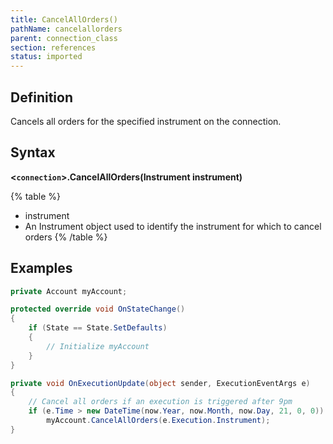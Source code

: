 ```yaml
---
title: CancelAllOrders()
pathName: cancelallorders
parent: connection_class
section: references
status: imported
---
```


## Definition

Cancels all orders for the specified instrument on the connection.

## Syntax

**<`connection`>.CancelAllOrders(Instrument instrument)**

{% table %}

* instrument
* An Instrument object used to identify the instrument for which to cancel orders
{% /table %}

## Examples

```csharp
private Account myAccount;

protected override void OnStateChange()
{
    if (State == State.SetDefaults)
    {
        // Initialize myAccount
    }
}

private void OnExecutionUpdate(object sender, ExecutionEventArgs e)
{
    // Cancel all orders if an execution is triggered after 9pm
    if (e.Time > new DateTime(now.Year, now.Month, now.Day, 21, 0, 0))
        myAccount.CancelAllOrders(e.Execution.Instrument);
}
```
